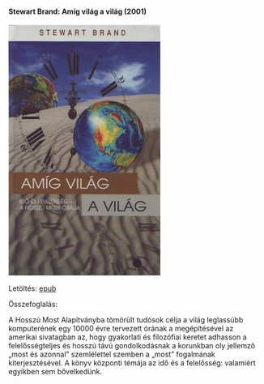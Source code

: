 #### <a name="id_1217">Stewart Brand: Amíg világ a világ (2001)</a>
<img src="https://github.com/BercziSandor/calibre_lib/raw/main/Stewart%20Brand/Amig%20vilag%20a%20vilag%20%281217%29/cover.jpg" alt="cover" width="300"/>

Letöltés: [epub](https://github.com/BercziSandor/calibre_lib/raw/main/Stewart%20Brand/Amig%20vilag%20a%20vilag%20%281217%29/Amig%20vilag%20a%20vilag%20-%20Stewart%20Brand.epub)

Összefoglalás:
<div>
<p>A Hosszú Most Alapítványba tömörült tudósok célja a világ leglassúbb komputerének egy 10000 évre tervezett órának a megépítésével az amerikai sivatagban az, hogy gyakorlati és filozófiai keretet adhasson a felelősségteljes és hosszú távú gondolkodásnak a korunkban oly jellemző „most és azonnal” szemlélettel szemben a „most” fogalmának kiterjesztésével. A könyv központi témája az idő és a felelősség: valamiért egyikben sem bővelkedünk.</p></div>

